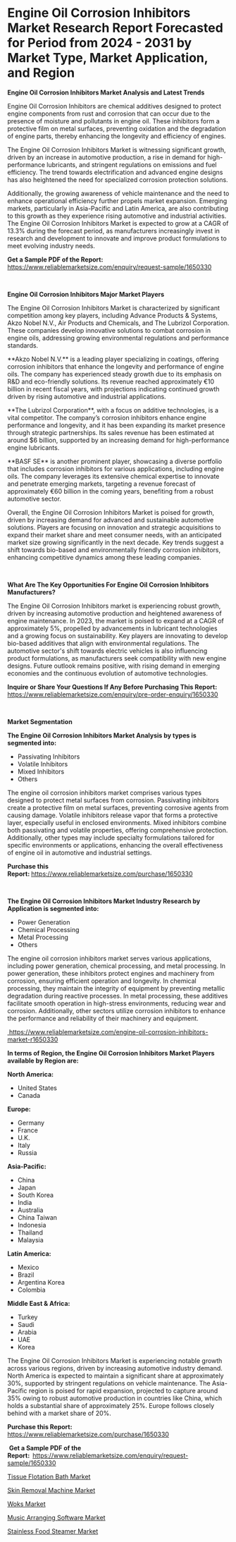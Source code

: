 <p><h1>Engine Oil Corrosion Inhibitors Market Research Report Forecasted for Period from 2024 -  2031 by Market Type, Market Application, and Region</h1></p><p><strong>Engine Oil Corrosion Inhibitors Market Analysis and Latest Trends</strong></p>
<p><p>Engine Oil Corrosion Inhibitors are chemical additives designed to protect engine components from rust and corrosion that can occur due to the presence of moisture and pollutants in engine oil. These inhibitors form a protective film on metal surfaces, preventing oxidation and the degradation of engine parts, thereby enhancing the longevity and efficiency of engines. </p><p>The Engine Oil Corrosion Inhibitors Market is witnessing significant growth, driven by an increase in automotive production, a rise in demand for high-performance lubricants, and stringent regulations on emissions and fuel efficiency. The trend towards electrification and advanced engine designs has also heightened the need for specialized corrosion protection solutions. </p><p>Additionally, the growing awareness of vehicle maintenance and the need to enhance operational efficiency further propels market expansion. Emerging markets, particularly in Asia-Pacific and Latin America, are also contributing to this growth as they experience rising automotive and industrial activities. The Engine Oil Corrosion Inhibitors Market is expected to grow at a CAGR of 13.3% during the forecast period, as manufacturers increasingly invest in research and development to innovate and improve product formulations to meet evolving industry needs.</p></p>
<p><strong>Get a Sample PDF of the Report:&nbsp;</strong> <a href="https://www.reliablemarketsize.com/enquiry/request-sample/1650330?utm_campaign=1175&utm_medium=2&utm_source=Github&utm_content=ia&utm_term=26092024&utm_id=engine-oil-corrosion-inhibitors">https://www.reliablemarketsize.com/enquiry/request-sample/1650330</a></p>
<p>&nbsp;</p>
<p><strong>Engine Oil Corrosion Inhibitors Major Market Players</strong></p>
<p><p>The Engine Oil Corrosion Inhibitors Market is characterized by significant competition among key players, including Advance Products & Systems, Akzo Nobel N.V., Air Products and Chemicals, and The Lubrizol Corporation. These companies develop innovative solutions to combat corrosion in engine oils, addressing growing environmental regulations and performance standards.</p><p>**Akzo Nobel N.V.** is a leading player specializing in coatings, offering corrosion inhibitors that enhance the longevity and performance of engine oils. The company has experienced steady growth due to its emphasis on R&D and eco-friendly solutions. Its revenue reached approximately €10 billion in recent fiscal years, with projections indicating continued growth driven by rising automotive and industrial applications.</p><p>**The Lubrizol Corporation**, with a focus on additive technologies, is a vital competitor. The company’s corrosion inhibitors enhance engine performance and longevity, and it has been expanding its market presence through strategic partnerships. Its sales revenue has been estimated at around $6 billion, supported by an increasing demand for high-performance engine lubricants.</p><p>**BASF SE** is another prominent player, showcasing a diverse portfolio that includes corrosion inhibitors for various applications, including engine oils. The company leverages its extensive chemical expertise to innovate and penetrate emerging markets, targeting a revenue forecast of approximately €60 billion in the coming years, benefiting from a robust automotive sector.</p><p>Overall, the Engine Oil Corrosion Inhibitors Market is poised for growth, driven by increasing demand for advanced and sustainable automotive solutions. Players are focusing on innovation and strategic acquisitions to expand their market share and meet consumer needs, with an anticipated market size growing significantly in the next decade. Key trends suggest a shift towards bio-based and environmentally friendly corrosion inhibitors, enhancing competitive dynamics among these leading companies.</p></p>
<p>&nbsp;</p>
<p><strong>What Are The Key Opportunities For Engine Oil Corrosion Inhibitors Manufacturers?</strong></p>
<p><p>The Engine Oil Corrosion Inhibitors market is experiencing robust growth, driven by increasing automotive production and heightened awareness of engine maintenance. In 2023, the market is poised to expand at a CAGR of approximately 5%, propelled by advancements in lubricant technologies and a growing focus on sustainability. Key players are innovating to develop bio-based additives that align with environmental regulations. The automotive sector's shift towards electric vehicles is also influencing product formulations, as manufacturers seek compatibility with new engine designs. Future outlook remains positive, with rising demand in emerging economies and the continuous evolution of automotive technologies.</p></p>
<p><strong>Inquire or Share Your Questions If Any Before Purchasing This Report:</strong> <a href="https://www.reliablemarketsize.com/enquiry/pre-order-enquiry/1650330?utm_campaign=1175&utm_medium=2&utm_source=Github&utm_content=ia&utm_term=26092024&utm_id=engine-oil-corrosion-inhibitors">https://www.reliablemarketsize.com/enquiry/pre-order-enquiry/1650330</a></p>
<p>&nbsp;</p>
<p><strong>Market Segmentation</strong></p>
<p><strong>The Engine Oil Corrosion Inhibitors Market Analysis by types is segmented into:</strong></p>
<p><ul><li>Passivating Inhibitors</li><li>Volatile Inhibitors</li><li>Mixed Inhibitors</li><li>Others</li></ul></p>
<p><p>The engine oil corrosion inhibitors market comprises various types designed to protect metal surfaces from corrosion. Passivating inhibitors create a protective film on metal surfaces, preventing corrosive agents from causing damage. Volatile inhibitors release vapor that forms a protective layer, especially useful in enclosed environments. Mixed inhibitors combine both passivating and volatile properties, offering comprehensive protection. Additionally, other types may include specialty formulations tailored for specific environments or applications, enhancing the overall effectiveness of engine oil in automotive and industrial settings.</p></p>
<p><strong>Purchase this Report:&nbsp;</strong><a href="https://www.reliablemarketsize.com/purchase/1650330?utm_campaign=1175&utm_medium=2&utm_source=Github&utm_content=ia&utm_term=26092024&utm_id=engine-oil-corrosion-inhibitors">https://www.reliablemarketsize.com/purchase/1650330</a></p>
<p>&nbsp;</p>
<p><strong>The Engine Oil Corrosion Inhibitors Market Industry Research by Application is segmented into:</strong></p>
<p><ul><li>Power Generation</li><li>Chemical Processing</li><li>Metal Processing</li><li>Others</li></ul></p>
<p><p>The engine oil corrosion inhibitors market serves various applications, including power generation, chemical processing, and metal processing. In power generation, these inhibitors protect engines and machinery from corrosion, ensuring efficient operation and longevity. In chemical processing, they maintain the integrity of equipment by preventing metallic degradation during reactive processes. In metal processing, these additives facilitate smooth operation in high-stress environments, reducing wear and corrosion. Additionally, other sectors utilize corrosion inhibitors to enhance the performance and reliability of their machinery and equipment.</p></p>
<p><a href="https://www.reliablemarketsize.com/engine-oil-corrosion-inhibitors-market-r1650330?utm_campaign=1175&utm_medium=2&utm_source=Github&utm_content=ia&utm_term=26092024&utm_id=engine-oil-corrosion-inhibitors">&nbsp;https://www.reliablemarketsize.com/engine-oil-corrosion-inhibitors-market-r1650330</a></p>
<p><strong>In terms of Region, the Engine Oil Corrosion Inhibitors Market Players available by Region are:</strong></p>
<p>
    <p> <strong> North America: </strong>
        <ul>
            <li>United States</li>
            <li>Canada</li>
        </ul>
        </p> 
    <p> <strong> Europe: </strong>
        <ul>
            <li>Germany</li>
            <li>France</li>
            <li>U.K.</li>
            <li>Italy</li>
            <li>Russia</li>
        </ul>
        </p> 
    <p> <strong> Asia-Pacific: </strong>
        <ul>
            <li>China</li>
            <li>Japan</li>
            <li>South Korea</li>
            <li>India</li>
            <li>Australia</li>
            <li>China Taiwan</li>
            <li>Indonesia</li>
            <li>Thailand</li>
            <li>Malaysia</li>
        </ul>
        </p> 
    <p> <strong> Latin America: </strong>
        <ul>
            <li>Mexico</li>
            <li>Brazil</li>
            <li>Argentina Korea</li>
            <li>Colombia</li>
        </ul>
        </p> 
    <p> <strong> Middle East & Africa: </strong>
        <ul>
            <li>Turkey</li>
            <li>Saudi</li>
            <li>Arabia</li>
            <li>UAE</li>
            <li>Korea</li>
        </ul>
    </p>
    </p>
<p><p>The Engine Oil Corrosion Inhibitors Market is experiencing notable growth across various regions, driven by increasing automotive industry demand. North America is expected to maintain a significant share at approximately 30%, supported by stringent regulations on vehicle maintenance. The Asia-Pacific region is poised for rapid expansion, projected to capture around 35% owing to robust automotive production in countries like China, which holds a substantial share of approximately 25%. Europe follows closely behind with a market share of 20%.</p></p>
<p><strong>Purchase this Report: </strong><a href="https://www.reliablemarketsize.com/purchase/1650330?utm_campaign=1175&utm_medium=2&utm_source=Github&utm_content=ia&utm_term=26092024&utm_id=engine-oil-corrosion-inhibitors">https://www.reliablemarketsize.com/purchase/1650330</a></p>
<p>&nbsp;<strong>Get a Sample PDF of the Report:&nbsp;&nbsp;</strong><a href="https://www.reliablemarketsize.com/enquiry/request-sample/1650330?utm_campaign=1175&utm_medium=2&utm_source=Github&utm_content=ia&utm_term=26092024&utm_id=engine-oil-corrosion-inhibitors">https://www.reliablemarketsize.com/enquiry/request-sample/1650330</a></p>
<p><strong></strong></p>
<p><p><a href="https://www.linkedin.com/pulse/tissue-flotation-bath-market-trends-focusing-insight-forecast-a9mke?trackingId=L%2BDvaaIAQGevxsydDw0CyQ%3D%3D&utm_campaign=1175&utm_medium=2&utm_source=Github&utm_content=ia&utm_term=26092024&utm_id=engine-oil-corrosion-inhibitors">Tissue Flotation Bath Market</a></p><p><a href="https://www.linkedin.com/pulse/insights-skin-removal-machine-market-size-which-expanding-119-v5lde?trackingId=76%2FHMAACTdSghwhKJBfMkw%3D%3D&utm_campaign=1175&utm_medium=2&utm_source=Github&utm_content=ia&utm_term=26092024&utm_id=engine-oil-corrosion-inhibitors">Skin Removal Machine Market</a></p><p><a href="https://issuu.com/reportprime-2/docs/woks-market-size-2030.pptx_0fec5323de8895?utm_campaign=1175&utm_medium=2&utm_source=Github&utm_content=ia&utm_term=26092024&utm_id=engine-oil-corrosion-inhibitors">Woks Market</a></p><p><a href="https://www.linkedin.com/pulse/what-growth-opportunities-challenges-music-arranging-software-hqmvf?utm_campaign=1175&utm_medium=2&utm_source=Github&utm_content=ia&utm_term=26092024&utm_id=engine-oil-corrosion-inhibitors">Music Arranging Software Market</a></p><p><a href="https://issuu.com/reportprime-2/docs/stainless-food-steamer-market-size-_7895f5cb03fe38?utm_campaign=1175&utm_medium=2&utm_source=Github&utm_content=ia&utm_term=26092024&utm_id=engine-oil-corrosion-inhibitors">Stainless Food Steamer Market</a></p></p>